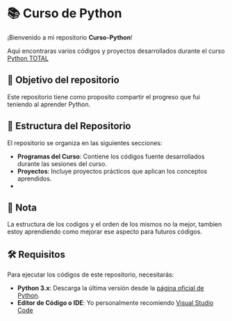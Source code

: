 # 📚 Curso de Python

¡Bienvenido a mi repositorio **Curso-Python**!

Aqui encontraras varios códigos y proyectos desarrollados durante el curso [Python TOTAL](https://www.udemy.com/course/python-total/?srsltid=AfmBOoqmTJIpGSdJRY9PcUkBnHO_GZpS4BhyxYsRjMveT1vDqNbKyAqg&couponCode=LETSLEARNNOW)


## 🎯 Objetivo del repositorio

Este repositorio tiene como proposito compartir el progreso que fui teniendo al aprender Python.

## 📁 Estructura del Repositorio

El repositorio se organiza en las siguientes secciones:

- **Programas del Curso**: Contiene los códigos fuente desarrollados durante las sesiones del curso.
- **Proyectos**: Incluye proyectos prácticos que aplican los conceptos aprendidos.
- 
## 📝 Nota

La estructura de los codigos y el orden de los mismos no la mejor, tambien estoy aprendiendo como mejorar ese aspecto para futuros códigos.

## 🛠️ Requisitos

Para ejecutar los códigos de este repositorio, necesitarás:

- **Python 3.x**: Descarga la última versión desde la [página oficial de Python](https://www.python.org/downloads/).
- **Editor de Código o IDE**: Yo personalmente recomiendo [Visual Studio Code](https://code.visualstudio.com/)
